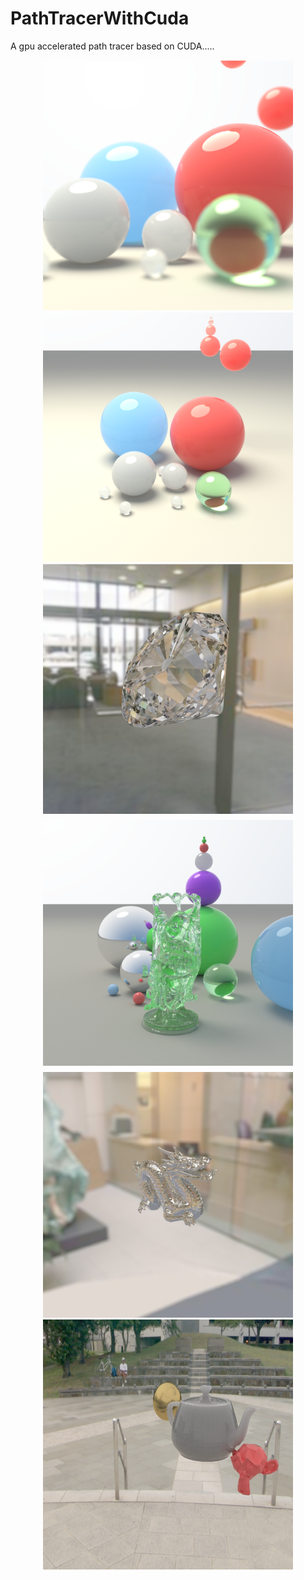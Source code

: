 # PathTracerWithCuda

A gpu accelerated path tracer based on CUDA.....

<div align="center">  
  <img src="https://github.com/BlauHimmel/PathTracerWithCuda/blob/bvh-cpu/sample1.png" width = "400" height = "400"/>
  <img src="https://github.com/BlauHimmel/PathTracerWithCuda/blob/bvh-cpu/sample2.png" width = "400" height = "400"/>
</div>

<div align="center">  
  <img src="https://github.com/BlauHimmel/PathTracerWithCuda/blob/bvh-cpu/sample10.png" width = "400" height = "400"/>
  <img src="https://github.com/BlauHimmel/PathTracerWithCuda/blob/bvh-cpu/sample15.png" width = "400" height = "400"/>
</div>

<div align="center">  
  <img src="https://github.com/BlauHimmel/PathTracerWithCuda/blob/bvh-cpu/sample16.png" width = "400" height = "400"/>
  <img src="https://github.com/BlauHimmel/PathTracerWithCuda/blob/bvh-cpu/sample19.png" width = "400" height = "400"/>
</div>
